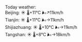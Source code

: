 Today weather:  
Beijing: ☀️   🌡️+11°C 🌬️↗11km/h  
Tianjin: ☀️   🌡️+11°C 🌬️→11km/h  
Shijiazhuang: ☀️   🌡️+10°C 🌬️→11km/h  
Tangshan: ☀️   🌡️+8°C 🌬️→18km/h  
